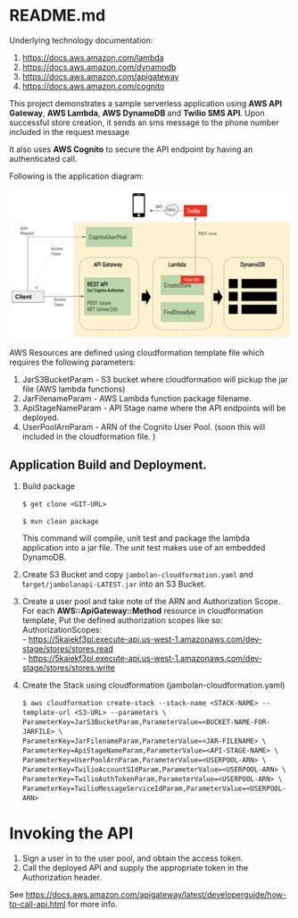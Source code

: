# README.md

Underlying technology documentation:

1. https://docs.aws.amazon.com/lambda
2. https://docs.aws.amazon.com/dynamodb
3. https://docs.aws.amazon.com/apigateway
4. https://docs.aws.amazon.com/cognito

This project demonstrates a sample serverless application using **AWS API Gateway**, **AWS Lambda**, **AWS DynamoDB**
and **Twilio SMS API**.  Upon successful store creation, it sends an sms message to the phone number included in the
request message
  
It also uses **AWS Cognito** to secure the API endpoint by having an authenticated call.  

Following is the application diagram:  

![TD Image](appdesign.png)

AWS Resources are defined using cloudformation template file which requires the following parameters:
1.  JarS3BucketParam - S3 bucket where cloudformation will pickup the jar file (AWS lambda functions)
2.  JarFilenameParam - AWS Lambda function package filename.
3.  ApiStageNameParam - API Stage name where the API endpoints will be deployed.
4.  UserPoolArnParam - ARN of the Cognito User Pool.  (soon this will included in the cloudformation file.
)
## Application Build and Deployment.

1. Build package  

    `$ get clone <GIT-URL>`
    
    `$ mvn clean package`

    This command will compile, unit test and package the lambda application into a jar file.  The unit test makes use of an embedded DynamoDB.

2. Create S3 Bucket and copy `jambolan-cloudformation.yaml` and t`arget/jambolanapi-LATEST.jar` into an S3 Bucket.

3. Create a user pool and take note of the ARN and Authorization Scope.  For each **AWS::ApiGateway::Method** resource in cloudformation template,  Put the defined authorization scopes like so:\
    AuthorizationScopes:\
        - https://5kaiekf3pl.execute-api.us-west-1.amazonaws.com/dev-stage/stores/stores.read \
        - https://5kaiekf3pl.execute-api.us-west-1.amazonaws.com/dev-stage/stores/stores.write  

4.  Create the Stack using cloudformation (jambolan-cloudformation.yaml) 

    `$ aws cloudformation create-stack --stack-name <STACK-NAME> --template-url <S3-URL> --parameters \ ` \
    `ParameterKey=JarS3BucketParam,ParameterValue=<BUCKET-NAME-FOR-JARFILE> \ ` \
    `ParameterKey=JarFilenameParam,ParameterValue=<JAR-FILENAME> \ ` \
    `ParameterKey=ApiStageNameParam,ParameterValue=<API-STAGE-NAME> \ ` \
    `ParameterKey=UserPoolArnParam,ParameterValue=<USERPOOL-ARN> \ ` \
    `ParameterKey=TwilioAccountSIdParam,ParameterValue=<USERPOOL-ARN> \ ` \
    `ParameterKey=TwilioAuthTokenParam,ParameterValue=<USERPOOL-ARN> \ ` \
    `ParameterKey=TwilioMessageServiceIdParam,ParameterValue=<USERPOOL-ARN>`

# Invoking the API

1.  Sign a user in to the user pool, and obtain the access token. 
2.  Call the deployed API and supply the appropriate token in the Authorization header.

See https://docs.aws.amazon.com/apigateway/latest/developerguide/how-to-call-api.html for more info.